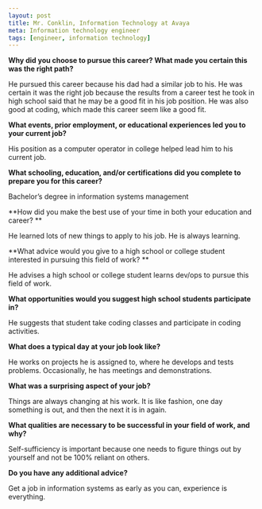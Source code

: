 ```yaml
---
layout: post
title: Mr. Conklin, Information Technology at Avaya
meta: Information technology engineer
tags: [engineer, information technology]
---
```


**Why did you choose to pursue this career?  What made you certain this was the right path?**

He pursued this career because his dad had a similar job to his. He was certain it was the right job because the results from a career test he took in high school said that he may be a good fit in his job position. He was also good at coding, which made this career seem like a good fit.

**What events, prior employment, or educational experiences led you to your current job?**

His position as a computer operator in college helped lead him to his current job.

**What schooling, education, and/or certifications did you complete to prepare you for this career?**

Bachelor’s degree in information systems management

**How did you make the best use of your time in both your education and career?  **

He learned lots of new things to apply to his job. He is always learning.

**What advice would you give to a high school or college student interested in pursuing this field of work? **

He advises a high school or college student learns dev/ops to pursue this field of work.

**What opportunities would you suggest high school students participate in?**

He suggests that student take coding classes and participate in coding activities.

**What does a typical day at your job look like?**

He works on projects he is assigned to, where he develops and tests problems. Occasionally, he has meetings and demonstrations.

**What was a surprising aspect of your job?**

Things are always changing at his work. It is like fashion, one day something is out, and then the next it is in again.

**What qualities are necessary to be successful in your field of work, and why?**

Self-sufficiency is important because one needs to figure things out by yourself and not be 100% reliant on others.

**Do you have any additional advice?**

Get a job in information systems as early as you can, experience is everything.
